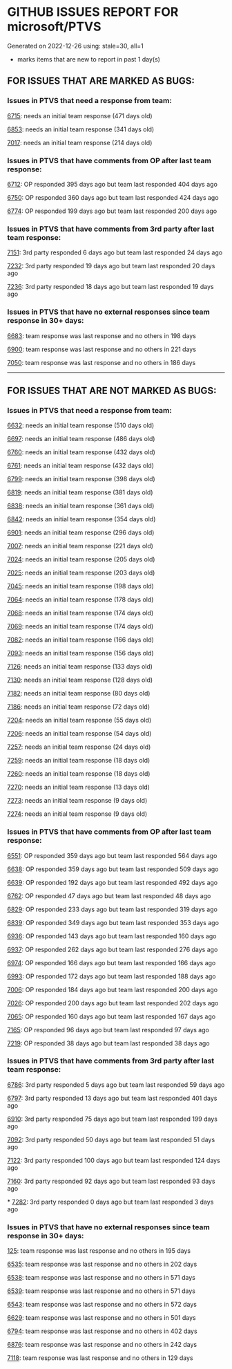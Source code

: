 
# GITHUB ISSUES REPORT FOR microsoft/PTVS


Generated on 2022-12-26 using: stale=30, all=1


* marks items that are new to report in past 1 day(s)


## FOR ISSUES THAT ARE MARKED AS BUGS:


### Issues in PTVS that need a response from team:


  [6715](https://github.com/microsoft/PTVS/issues/6715 "An error message &quot;This project &quot;PythonApplication3&quot; has a reference to a missing Conda environment &quot;env3&quot;&quot; always pops up when restart the VS."): needs an initial team response (471 days old)

  [6853](https://github.com/microsoft/PTVS/issues/6853 "Unable to install suggested module when using IPython interactive mode."): needs an initial team response (341 days old)

  [7017](https://github.com/microsoft/PTVS/issues/7017 "Intellisense forgets imports during editing"): needs an initial team response (214 days old)

### Issues in PTVS that have comments from OP after last team response:


  [6712](https://github.com/microsoft/PTVS/issues/6712 "The option &quot;Python/Native Debugging&quot; is missing."): OP responded 395 days ago but team last responded 404 days ago

  [6750](https://github.com/microsoft/PTVS/issues/6750 "An error pops up when run &quot;Django Check, Django Migrate, Django Create Superuser...&quot;. "): OP responded 360 days ago but team last responded 424 days ago

  [6774](https://github.com/microsoft/PTVS/issues/6774 "The Python installed from Microsoft Store couldn't view installed packages when first use the environment."): OP responded 199 days ago but team last responded 200 days ago

### Issues in PTVS that have comments from 3rd party after last team response:


  [7151](https://github.com/microsoft/PTVS/issues/7151 "Custom task list token in Visual Studio 2022 doesn't work for Python."): 3rd party responded 6 days ago but team last responded 24 days ago

  [7232](https://github.com/microsoft/PTVS/issues/7232 "native/python debugger cannot find python source code"): 3rd party responded 19 days ago but team last responded 20 days ago

  [7236](https://github.com/microsoft/PTVS/issues/7236 "I get &quot;Breakpoint in file that does not exist&quot; when setting a breakpoint in remote Linux Python debugger"): 3rd party responded 18 days ago but team last responded 19 days ago

### Issues in PTVS that have no external responses since team response in 30+ days:


  [6683](https://github.com/microsoft/PTVS/issues/6683 "After deleting and re-creating, conda env will not appear in the list."): team response was last response and no others in 198 days

  [6900](https://github.com/microsoft/PTVS/issues/6900 "Python 3.10 fails to hit breakpoints when &quot;Native Code Debugging&quot; is enabled."): team response was last response and no others in 221 days

  [7050](https://github.com/microsoft/PTVS/issues/7050 "An error was reported in the output window when creating the env."): team response was last response and no others in 186 days

---

## FOR ISSUES THAT ARE NOT MARKED AS BUGS:


### Issues in PTVS that need a response from team:


  [6632](https://github.com/microsoft/PTVS/issues/6632 "Publish Now in project properties should auto save first"): needs an initial team response (510 days old)

  [6697](https://github.com/microsoft/PTVS/issues/6697 "After adding the file as a link first, the file will not be added to the project."): needs an initial team response (486 days old)

  [6760](https://github.com/microsoft/PTVS/issues/6760 "Evaluates all the expressions in interactive windows ignore the Completion Mode setting."): needs an initial team response (432 days old)

  [6761](https://github.com/microsoft/PTVS/issues/6761 "It can not auto-detect but let you customize all parameters when add custom environment which install from Microsoft Store."): needs an initial team response (432 days old)

  [6799](https://github.com/microsoft/PTVS/issues/6799 "Python configuration hard coded into MSBuild config for CPython extension projects "): needs an initial team response (398 days old)

  [6819](https://github.com/microsoft/PTVS/issues/6819 "Unexpected error when adding python environment"): needs an initial team response (381 days old)

  [6838](https://github.com/microsoft/PTVS/issues/6838 "Unable to Create DjangoWebProject after following Configuration Read Me for setting up SuperUser: devenv.exe project issue tracker says:>"): needs an initial team response (361 days old)

  [6842](https://github.com/microsoft/PTVS/issues/6842 "Django functions in context menu can only be used once"): needs an initial team response (354 days old)

  [6901](https://github.com/microsoft/PTVS/issues/6901 "Live Share: A warning appears when joining a shared window via VS."): needs an initial team response (296 days old)

  [7007](https://github.com/microsoft/PTVS/issues/7007 "Project structure is not displayed in SE windows under non-administrators."): needs an initial team response (221 days old)

  [7024](https://github.com/microsoft/PTVS/issues/7024 "Python f-strings need syntax highlighting for expressions inside curly braces"): needs an initial team response (205 days old)

  [7025](https://github.com/microsoft/PTVS/issues/7025 "Could you please put CommandLineArguments into user-specific configuration file."): needs an initial team response (203 days old)

  [7045](https://github.com/microsoft/PTVS/issues/7045 "Failed to start a decorator and show potential decorators when type @."): needs an initial team response (198 days old)

  [7064](https://github.com/microsoft/PTVS/issues/7064 "Some intellisense don't work well in interactive window after writing some REPL commands"): needs an initial team response (178 days old)

  [7068](https://github.com/microsoft/PTVS/issues/7068 "reportMissingImports : Even if the module is successfully installed, a warning will still be displayed in the Error List window"): needs an initial team response (174 days old)

  [7069](https://github.com/microsoft/PTVS/issues/7069 "No response after reopening the Python Environments  window"): needs an initial team response (174 days old)

  [7082](https://github.com/microsoft/PTVS/issues/7082 "VS2022 Python Fonts and Colors Customization Regression from VS2019, Defies Microsoft Documentation"): needs an initial team response (166 days old)

  [7093](https://github.com/microsoft/PTVS/issues/7093 "Error: missing params.textDocument.text"): needs an initial team response (156 days old)

  [7126](https://github.com/microsoft/PTVS/issues/7126 "Creating python solution from existing python code fails for wsl based python project"): needs an initial team response (133 days old)

  [7130](https://github.com/microsoft/PTVS/issues/7130 "VS2022 Pytest + pytest-xdist unicode params issue"): needs an initial team response (128 days old)

  [7182](https://github.com/microsoft/PTVS/issues/7182 "How can i use mixed debugging with Python Environments"): needs an initial team response (80 days old)

  [7186](https://github.com/microsoft/PTVS/issues/7186 "LiveShare: The client can't join Live Share session successfully"): needs an initial team response (72 days old)

  [7204](https://github.com/microsoft/PTVS/issues/7204 "Add New Item in web template doesn't work."): needs an initial team response (55 days old)

  [7206](https://github.com/microsoft/PTVS/issues/7206 "The active environment doesn't change with the Cookiecutter Explorer is open"): needs an initial team response (54 days old)

  [7257](https://github.com/microsoft/PTVS/issues/7257 "Lengthy docstrings block text editing"): needs an initial team response (24 days old)

  [7259](https://github.com/microsoft/PTVS/issues/7259 "VS-2019 and VS-2022 splash screens are vulgar (too big)"): needs an initial team response (18 days old)

  [7260](https://github.com/microsoft/PTVS/issues/7260 "VS-2022 &quot;Python/Native Debugging&quot; not working after being brought back from missing"): needs an initial team response (18 days old)

  [7270](https://github.com/microsoft/PTVS/issues/7270 "Recurring Error Every Time I launch Visual Studio 2022"): needs an initial team response (13 days old)

  [7273](https://github.com/microsoft/PTVS/issues/7273 "Terminal prompts are disabled when cloning a GitHub repository"): needs an initial team response (9 days old)

  [7274](https://github.com/microsoft/PTVS/issues/7274 "Changing error messages "): needs an initial team response (9 days old)

### Issues in PTVS that have comments from OP after last team response:


  [6551](https://github.com/microsoft/PTVS/issues/6551 "Navigation bar is not working"): OP responded 359 days ago but team last responded 564 days ago

  [6638](https://github.com/microsoft/PTVS/issues/6638 "Refactor rename incorrect when the referenced method is defined in another project. "): OP responded 359 days ago but team last responded 509 days ago

  [6639](https://github.com/microsoft/PTVS/issues/6639 " IntelliSense does not work when changed SearchPath in PythonSettings.json file in open folder."): OP responded 192 days ago but team last responded 492 days ago

  [6762](https://github.com/microsoft/PTVS/issues/6762 "Unchecked &quot;Parameter information&quot; still has signature help."): OP responded 47 days ago but team last responded 48 days ago

  [6829](https://github.com/microsoft/PTVS/issues/6829 "IntelliSense which is modified manually does not work after restart the VS."): OP responded 233 days ago but team last responded 319 days ago

  [6839](https://github.com/microsoft/PTVS/issues/6839 "The type information displayed wrong for sys.exc_info with the latest typeshed"): OP responded 349 days ago but team last responded 353 days ago

  [6936](https://github.com/microsoft/PTVS/issues/6936 "Skip tests after clicking “Analyze Code Coverage”."): OP responded 143 days ago but team last responded 160 days ago

  [6937](https://github.com/microsoft/PTVS/issues/6937 "An error &quot;Cannot access a disposed object...&quot; pops up when save Python Project File."): OP responded 262 days ago but team last responded 276 days ago

  [6974](https://github.com/microsoft/PTVS/issues/6974 "No IntelliSense when import folder under the workspace."): OP responded 166 days ago but team last responded 166 days ago

  [6993](https://github.com/microsoft/PTVS/issues/6993 "Unexpected error pops up in the console when attach a running python.exe"): OP responded 172 days ago but team last responded 188 days ago

  [7006](https://github.com/microsoft/PTVS/issues/7006 "Live Share: The 'TerminalWindowPackage' package did not load correctly. "): OP responded 184 days ago but team last responded 200 days ago

  [7026](https://github.com/microsoft/PTVS/issues/7026 "No intellisense when from 'PYTHONPATH'"): OP responded 200 days ago but team last responded 202 days ago

  [7065](https://github.com/microsoft/PTVS/issues/7065 "How to step into Python stantandard library function?"): OP responded 160 days ago but team last responded 167 days ago

  [7165](https://github.com/microsoft/PTVS/issues/7165 "&quot;Ignore these local items&quot; doesn't work when first click"): OP responded 96 days ago but team last responded 97 days ago

  [7219](https://github.com/microsoft/PTVS/issues/7219 "No output with using ipython interactive window"): OP responded 38 days ago but team last responded 38 days ago

### Issues in PTVS that have comments from 3rd party after last team response:


  [6786](https://github.com/microsoft/PTVS/issues/6786 "Autocomplete after open brackets replaces entire line of code"): 3rd party responded 5 days ago but team last responded 59 days ago

  [6797](https://github.com/microsoft/PTVS/issues/6797 "VS2022 no longer allows mapping file extensions to the Python editor"): 3rd party responded 13 days ago but team last responded 401 days ago

  [6910](https://github.com/microsoft/PTVS/issues/6910 "Python Editor - SendSelectionToInteractive not working on VS2022"): 3rd party responded 75 days ago but team last responded 199 days ago

  [7092](https://github.com/microsoft/PTVS/issues/7092 "Stub paths setting not observed"): 3rd party responded 50 days ago but team last responded 51 days ago

  [7122](https://github.com/microsoft/PTVS/issues/7122 "Can't debug Python in my application"): 3rd party responded 100 days ago but team last responded 124 days ago

  [7160](https://github.com/microsoft/PTVS/issues/7160 "Python function with stacked decorators using functools.cache hangs when run without debugging"): 3rd party responded 92 days ago but team last responded 93 days ago

\* [7282](https://github.com/microsoft/PTVS/issues/7282 "The variable is not visible after the match statement."): 3rd party responded 0 days ago but team last responded 3 days ago

### Issues in PTVS that have no external responses since team response in 30+ days:


  [125](https://github.com/microsoft/PTVS/issues/125 "Automatically attach to subprocesses when debugging"): team response was last response and no others in 195 days

  [6535](https://github.com/microsoft/PTVS/issues/6535 "There is no warning message before running the project even though the project contains error."): team response was last response and no others in 202 days

  [6538](https://github.com/microsoft/PTVS/issues/6538 "No static analysis suggestions in Interactive window."): team response was last response and no others in 571 days

  [6539](https://github.com/microsoft/PTVS/issues/6539 "Module changes in interactive window are not working"): team response was last response and no others in 571 days

  [6543](https://github.com/microsoft/PTVS/issues/6543 "No variables in Auto window when debug."): team response was last response and no others in 572 days

  [6629](https://github.com/microsoft/PTVS/issues/6629 "Django completions in html file does not work."): team response was last response and no others in 501 days

  [6794](https://github.com/microsoft/PTVS/issues/6794 "Live Share: The error &quot;'intelliCodeCppPackage' package did not load correctly&quot; pops up when join live share Session."): team response was last response and no others in 402 days

  [6876](https://github.com/microsoft/PTVS/issues/6876 "Extract method only works on one line and rename doesn't work at all"): team response was last response and no others in 242 days

  [7118](https://github.com/microsoft/PTVS/issues/7118 "IPython interactive mode always freezing"): team response was last response and no others in 129 days

